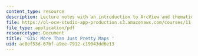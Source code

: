 ```yaml
---
content_type: resource
description: Lecture notes with an introduction to ArcView and thematic mapping.
file: https://ol-ocw-studio-app-production.s3.amazonaws.com/courses/11-208-introduction-to-computers-in-public-management-ii-january-iap-2002/ac8ef53d67bfa9ee7912c19043dd6e13_lect12.pdf
file_type: application/pdf
resourcetype: Document
title: 'GIS: More Than Just Pretty Maps '
uid: ac8ef53d-67bf-a9ee-7912-c19043dd6e13
---
```

